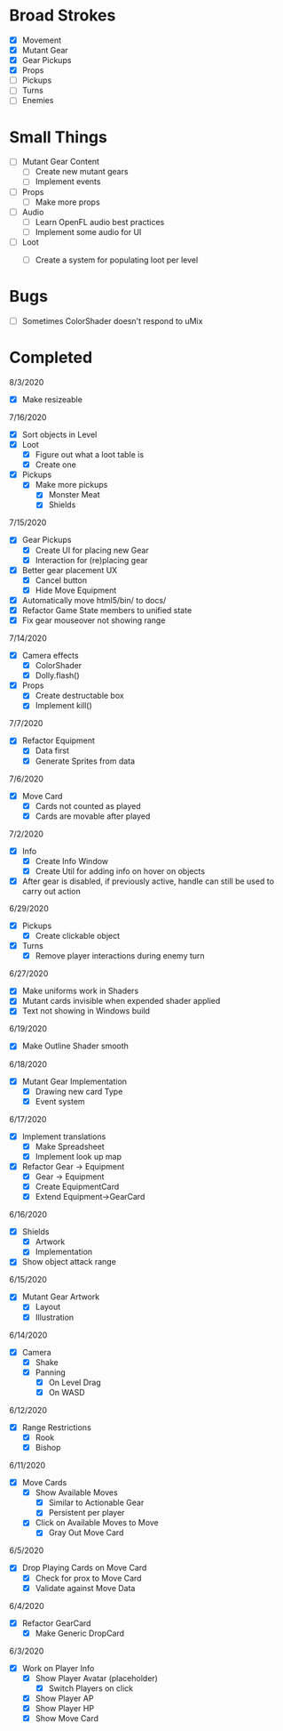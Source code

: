 # Broad Strokes

- [x] Movement
- [x] Mutant Gear
- [x] Gear Pickups
- [x] Props
- [ ] Pickups
- [ ] Turns
- [ ] Enemies

# Small Things

- [ ] Mutant Gear Content
  - [ ] Create new mutant gears
  - [ ] Implement events

- [ ] Props
  - [ ] Make more props

- [ ] Audio
  - [ ] Learn OpenFL audio best practices
  - [ ] Implement some audio for UI

- [ ] Loot
  - [ ] Create a system for populating loot per level


# Bugs

- [ ] Sometimes ColorShader doesn't respond to uMix

# Completed

8/3/2020
- [x] Make resizeable

7/16/2020
- [x] Sort objects in Level
- [x] Loot
  - [x] Figure out what a loot table is
  - [x] Create one
- [x] Pickups 
  - [x] Make more pickups
    - [x] Monster Meat
    - [x] Shields

7/15/2020
- [x] Gear Pickups
  - [x] Create UI for placing new Gear
  - [x] Interaction for (re)placing gear
- [x] Better gear placement UX
  - [x] Cancel button
  - [x] Hide Move Equipment
- [x] Automatically move html5/bin/ to docs/
- [x] Refactor Game State members to unified state
- [x] Fix gear mouseover not showing range

7/14/2020
- [x] Camera effects
  - [x] ColorShader
  - [x] Dolly.flash()
- [x] Props
  - [x] Create destructable box
  - [x] Implement kill()

7/7/2020
- [x] Refactor Equipment
  - [x] Data first
  - [x] Generate Sprites from data

7/6/2020
- [x] Move Card
  - [x] Cards not counted as played
  - [x] Cards are movable after played

7/2/2020
- [x] Info
  - [x] Create Info Window
  - [x] Create Util for adding info on hover on objects
- [x] After gear is disabled, if previously active, handle can still be used to carry out action

6/29/2020
- [x] Pickups
  - [x] Create clickable object
- [x] Turns
  - [x] Remove player interactions during enemy turn

6/27/2020
- [x] Make uniforms work in Shaders
- [x] Mutant cards invisible when expended shader applied
- [x] Text not showing in Windows build

6/19/2020
- [x] Make Outline Shader smooth

6/18/2020
- [x] Mutant Gear Implementation
  - [x] Drawing new card Type
  - [x] Event system

6/17/2020
- [x] Implement translations
  - [x] Make Spreadsheet
  - [x] Implement look up map
- [x] Refactor Gear -> Equipment
  - [x] Gear -> Equipment
  - [x] Create EquipmentCard
  - [x] Extend Equipment->GearCard

6/16/2020
- [x] Shields
  - [x] Artwork
  - [x] Implementation
- [x] Show object attack range

6/15/2020
- [x] Mutant Gear Artwork
  - [x] Layout
  - [x] Illustration

6/14/2020
- [x] Camera
  - [x] Shake
  - [x] Panning
    - [x] On Level Drag
    - [x] On WASD

6/12/2020
- [x] Range Restrictions
  - [x] Rook
  - [x] Bishop

6/11/2020
- [x] Move Cards
  - [x] Show Available Moves
    - [x] Similar to Actionable Gear
    - [x] Persistent per player
  - [x] Click on Available Moves to Move
    - [x] Gray Out Move Card

6/5/2020
- [x] Drop Playing Cards on Move Card
  - [x] Check for prox to Move Card
  - [X] Validate against Move Data

6/4/2020
- [x] Refactor GearCard
  - [x] Make Generic DropCard

6/3/2020

- [x] Work on Player Info
  - [x] Show Player Avatar (placeholder)
    - [x] Switch Players on click
  - [x] Show Player AP
  - [x] Show Player HP
  - [x] Show Move Card